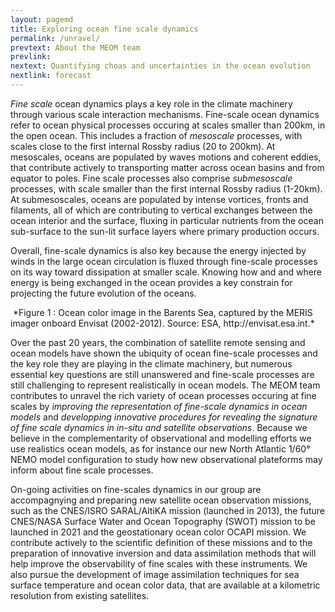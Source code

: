 ```yaml
---
layout: pagemd
title: Exploring ocean fine scale dynamics
permalink: /unravel/
prevtext: About the MEOM team
prevlink: 
nextext: Quantifying choas and uncertainties in the ocean evolution
nextlink: forecast
---
```




*Fine scale* ocean dynamics plays a key role in the climate machinery through various scale interaction mechanisms. Fine-scale ocean dynamics refer to ocean physical processes occuring at scales smaller than 200km, in the open ocean. This includes a fraction of *mesoscale* processes, with scales close to the first internal Rossby radius (20 to 200km). At mesoscales, oceans are populated by waves motions and coherent eddies, that contribute actively to transporting matter across ocean basins and from equator to poles. Fine scale processes also comprise *submesoscale* processes, with scale smaller than the first internal Rossby radius (1-20km). At submesoscales, oceans are populated by intense vortices, fronts and filaments, all of which are contributing to vertical exchanges between the ocean interior and the surface, fluxing in particular nutrients from the ocean sub-surface to the sun-lit surface layers where primary production occurs. 

Overall, fine-scale dynamics is also key because the energy injected by winds in the large ocean circulation is fluxed through fine-scale processes on its way toward dissipation at smaller scale. Knowing how and and where energy is being exchanged in the ocean provides a key constrain for projecting the future evolution of the oceans. 

<img class="img-responsive img-centered" src="https://auraoupa.github.io/template4/assets/img/meris_cover.png" alt=""/>
*Figure 1 : Ocean color image in the Barents Sea, captured by the MERIS imager onboard Envisat (2002-2012). Source: ESA, http://envisat.esa.int.*


Over the past 20 years, the combination of satellite remote sensing and ocean models have shown the ubiquity of ocean fine-scale processes and the key role they are playing in the climate machinery, but numerous essential key questions are still unanswered and fine-scale processes are still challenging to represent realistically in ocean models. The MEOM team contributes to unravel the rich variety of ocean processes occuring at fine scales by *improving the representation of fine-scale dynamics in ocean models* and *developping innovative procedures for revealing the signature of fine scale dynamics in in-situ and satellite observations*. Because we believe in the complementarity of observational and modelling efforts we use realistics ocean models, as for instance our new North Atlantic 1/60° NEMO model configuration to study how new observational plateforms may inform about fine scale processes. 


On-going activities on fine-scales dynamics in our group are accompagnying and preparing new satellite ocean observation missions, such as the CNES/ISRO SARAL/AltiKA mission (launched in 2013), the future CNES/NASA Surface Water and Ocean Topography (SWOT) mission to be launched in 2021 and the geostationary ocean color OCAPI mission. We contribute actively to the scientific definition of these missions and to the preparation of innovative inversion and data assimilation methods that will help improve the observability of fine scales with these instruments. We also pursue the development of image assimilation techniques for sea surface temperature and ocean color data, that are available at a kilometric resolution from existing satellites.


